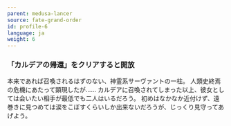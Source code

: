 ```yaml
---
parent: medusa-lancer
source: fate-grand-order
id: profile-6
language: ja
weight: 6
---
```


### 「カルデアの帰還」をクリアすると開放

本来であれば召喚されるはずのない、神霊系サーヴァントの一柱。
人類史終焉の危機にあたって顕現したが……
カルデアに召喚されてしまった以上、彼女としては会いたい相手が最低でも二人はいるだろう。
初めはなかなか近付けず、遠巻きに見つめては涙をこぼすくらいしか出来ないだろうが、じっくり見守ってあげよう。
